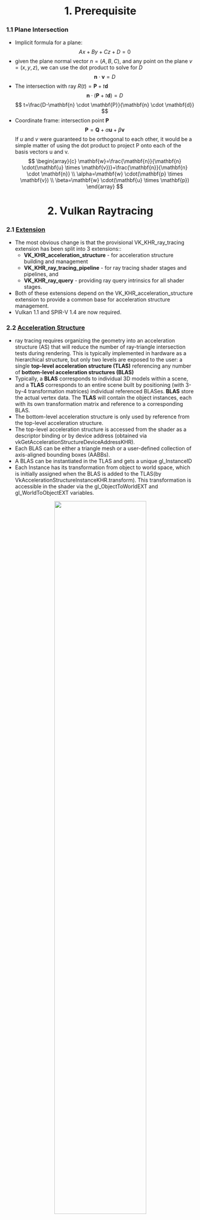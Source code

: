 <h1 align='center' >1. Prerequisite</h1>

### 1.1 Plane Intersection
- Implicit formula for a plane:
$$
A x+B y+C z+D=0
$$
- given the plane normal vector $n=(A,B,C)$, and any point on the plane $v=(x,y,z)$, we can use the dot product to solve for $D$
$$
\mathbf{n} \cdot \mathbf{v}=D
$$
- The intersection with ray $R(t)=\mathbf{P}+t \mathbf{d}$
$$
\mathbf{n} \cdot(\mathbf{P}+t \mathbf{d})=D
$$
$$
t=\frac{D-\mathbf{n} \cdot \mathbf{P}}{\mathbf{n} \cdot \mathbf{d}}
$$
- Coordinate frame: intersection point $\mathbf{P}$
$$
\mathbf{P}=\mathbf{Q}+\alpha \mathbf{u}+\beta \mathbf{v}
$$
If $u$ and $v$ were guaranteed to be orthogonal to each other, it would be a simple matter of using the dot product to project P onto each of the basis vectors u and v.
$$
\begin{array}{c}
\mathbf{w}=\frac{\mathbf{n}}{\mathbf{n} \cdot(\mathbf{u} \times \mathbf{v})}=\frac{\mathbf{n}}{\mathbf{n} \cdot \mathbf{n}} \\
\alpha=\mathbf{w} \cdot(\mathbf{p} \times \mathbf{v}) \\
\beta=\mathbf{w} \cdot(\mathbf{u} \times \mathbf{p})
\end{array}
$$

<h1 align='center' >2. Vulkan Raytracing</h1>

### 2.1 [Extension](https://www.khronos.org/blog/vulkan-ray-tracing-final-specification-release)
- The most obvious change is that the provisional VK_KHR_ray_tracing extension has been split into 3 extensions::
    - **VK_KHR_acceleration_structure** - for acceleration structure building and management
    - **VK_KHR_ray_tracing_pipeline** - for ray tracing shader stages and pipelines, and
    - **VK_KHR_ray_query** - providing ray query intrinsics for all shader stages.
- Both of these extensions depend on the VK_KHR_acceleration_structure extension to provide a common base for acceleration structure management. 
- Vulkan 1.1 and SPIR-V 1.4 are now required.

### 2.2 [Acceleration Structure](https://nvpro-samples.github.io/vk_raytracing_tutorial_KHR/)
- ray tracing requires organizing the geometry into an acceleration structure (AS) that will reduce the number of ray-triangle intersection tests during rendering. This is typically implemented in hardware as a hierarchical structure, but only two levels are exposed to the user: a single **top-level acceleration structure (TLAS)** referencing any number of **bottom-level acceleration structures (BLAS)**
- Typically, a **BLAS** corresponds to individual 3D models within a scene, and a **TLAS** corresponds to an entire scene built by positioning (with 3-by-4 transformation matrices) individual referenced BLASes. **BLAS** store the actual vertex data. The **TLAS** will contain the object instances, each with its own transformation matrix and reference to a corresponding BLAS. 
- The bottom-level acceleration structure is only used by reference from the top-level acceleration structure.
- The top-level acceleration structure is accessed from the shader as a descriptor binding or by device address (obtained via vkGetAccelerationStructureDeviceAddressKHR).
- Each BLAS can be either a triangle mesh or a user-defined collection of axis-aligned bounding boxes (AABBs).
- A BLAS can be instantiated in the TLAS and gets a unique gl_InstanceID
- Each Instance has its transformation from object to world space, which is initially assigned when the BLAS is added to the TLAS(by VkAccelerationStructureInstanceKHR.transform). This transformation is accessible in the shader via the gl_ObjectToWorldEXT and gl_WorldToObjectEXT variables.
<div align=center>
<img src="./pics/AccelerationStructure.svg" width="70%">
</div>

<div align=center>
<img src="./pics/ray-tracing-in-vulkan-figure.jpg" width="99%">
</div>


#### 2.1.1 [Create an acceleration structure](https://www.khronos.org/blog/ray-tracing-in-vulkan)
- First determine the sizes required for the acceleration structure. The size of the acceleration structure and the scratch buffer sizes for builds and updates are obtained in the **VkAccelerationStructureBuildSizesInfoKHR** structure via the **vkGetAccelerationStructureBuildSizesKHR** command. 
- The shape and type of the acceleration structure to be created is described in **VkAccelerationStructureBuildGeometryInfoKHR** structure. This is the same structure that will later be used for the actual build, but the acceleration structure parameters and geometry data pointers do not need to be fully populated at this point (although they can be), just the acceleration structure type, and the geometry types, counts, and maximum sizes.
- Once the required sizes have been determined, the application creates a **VkBuffer** for the acceleration structure (accelerationStructureSize), and **VkBuffer**(s) as needed for the build (buildScratchSize) and update (updateScratchSize) scratch buffers. (scratch buffers used to create acceleration structure, after create it can be deleted)
- the **VkAccelerationStructureKHR** object can be created using the **vkCreateAccelerationStructureKHR** command which creates an acceleration structure of the specified type and size and places it at offset within the buffer provided in **VkAccelerationStructureCreateInfoKHR**. (Unlike most other resources in Vulkan, the specified portion of the buffer fully provides the memory for the acceleration structure; no additional memory requirements need to be queried or memory bound to the acceleration structure object. If desired, multiple acceleration structures can be placed in the same VkBuffer, provided the acceleration structures do not overlap.)
- Builds are performed with **vk{Cmd}BuildAccelerationStructuresKHR**. For a bottom-level acceleration structure, the vertex data for triangles or the extent information for the AABBs is pulled from a buffer. A top-level acceleration structure pulls the shading, transform, and reference information for each instance from a structure in a buffer. An update to an acceleration structure is performed using the same functions with a special flag to indicate that an update of the positions from the existing acceleration structure is required.
- **VK_ACCELERATION_STRUCTURE_TYPE_GENERIC_KHR** can be used at acceleration structure creation time in cases where the actual acceleration structure type (top or bottom) is not yet known, [ref](https://www.khronos.org/blog/vulkan-ray-tracing-final-specification-release). 
The actual acceleration structure type must be specified as VK_ACCELERATION_STRUCTURE_TYPE_TOP_LEVEL_KHR or VK_ACCELERATION_STRUCTURE_TYPE_BOTTOM_LEVEL_KHR when the build is performed and cannot be changed. 

```c
typedef struct VkAccelerationStructureGeometryKHR {
    VkStructureType                           sType;
    const void*                               pNext;
    VkGeometryTypeKHR                         geometryType;
    VkAccelerationStructureGeometryDataKHR    geometry;
    VkGeometryFlagsKHR                        flags;
} VkAccelerationStructureGeometryKHR;

//used to describe shape and type of the acceleration structure, This is the same structure that will later be used for the actual build
typedef struct VkAccelerationStructureBuildGeometryInfoKHR {
    VkStructureType                                     sType;
    const void*                                         pNext;
    VkAccelerationStructureTypeKHR                      type;
    VkBuildAccelerationStructureFlagsKHR                flags;
    VkBuildAccelerationStructureModeKHR                 mode;
    VkAccelerationStructureKHR                          srcAccelerationStructure;
    VkAccelerationStructureKHR                          dstAccelerationStructure;
    uint32_t                                            geometryCount;
    const VkAccelerationStructureGeometryKHR*           pGeometries;
    const VkAccelerationStructureGeometryKHR* const*    ppGeometries;
    VkDeviceOrHostAddressKHR                            scratchData;
} VkAccelerationStructureBuildGeometryInfoKHR;

//used to obtained size
typedef struct VkAccelerationStructureBuildSizesInfoKHR {
    VkStructureType    sType;
    const void*        pNext;
    VkDeviceSize       accelerationStructureSize;
    VkDeviceSize       updateScratchSize;
    VkDeviceSize       buildScratchSize;
} VkAccelerationStructureBuildSizesInfoKHR;

//used to  create VkAccelerationStructureKHR object
typedef struct VkAccelerationStructureCreateInfoKHR {
    VkStructureType                          sType;
    const void*                              pNext;
    VkAccelerationStructureCreateFlagsKHR    createFlags;
    VkBuffer                                 buffer;
    VkDeviceSize                             offset;
    VkDeviceSize                             size;
    VkAccelerationStructureTypeKHR           type;
    VkDeviceAddress                          deviceAddress;
} VkAccelerationStructureCreateInfoKHR;
```

#### 2.1.2 Step to Build Bottom-Level Acceleration Structure
精简版：
1：对每个model拿到VkAccelerationStructureGeometryTrianglesDataKHR，VkAccelerationStructureGeometryKHR，VkAccelerationStructureBuildRangeInfoKHR三件套

2：用VkAccelerationStructureGeometryKHR通过VkAccelerationStructureBuildSizesInfoKHR拿到VkAccelerationStructureBuildSizesInfoKHR大小

3: 根据VkAccelerationStructureBuildSizesInfoKHR开scratch buffer和as buffer

4: 创建**VkAccelerationStructureKHR** handle

5：重写VkAccelerationStructureBuildGeometryInfoKHR结构体（主要多了**VkAccelerationStructureKHR** handle和scratch buffer的设备地址），结合VkAccelerationStructureBuildRangeInfoKHR通过vkCmdBuildAccelerationStructuresKHR构建加速结构

这个地方有一个batch技巧：一次创建很多model的blas，使用所有model中的scratch size最大值去创建一个共享scratch buffer，然后根据每个model需要的accelerationStructureSize大小去批量创建，例如前n个model需要的accelerationStructureSize加起来<256MB, 参考nvvk的raytraceKHR_vk.cpp实现

##### **Step 1:** Setup vertices, indices, transform matrix for a single triangle and create buffer for them.
```c
		struct Vertex {
			float pos[3];
		};
		std::vector<Vertex> vertices = {
			{ {  1.0f,  1.0f, 0.0f } },
			{ { -1.0f,  1.0f, 0.0f } },
			{ {  0.0f, -1.0f, 0.0f } }
		};

		std::vector<uint32_t> indices = { 0, 1, 2 };
		indexCount = static_cast<uint32_t>(indices.size());

		VkTransformMatrixKHR transformMatrix = {
			1.0f, 0.0f, 0.0f, 0.0f,
			0.0f, 1.0f, 0.0f, 0.0f,
			0.0f, 0.0f, 1.0f, 0.0f
		};

        // Vertex buffer
		VK_CHECK_RESULT(vulkanDevice->createBuffer(
			VK_BUFFER_USAGE_SHADER_DEVICE_ADDRESS_BIT | VK_BUFFER_USAGE_ACCELERATION_STRUCTURE_BUILD_INPUT_READ_ONLY_BIT_KHR,
			VK_MEMORY_PROPERTY_HOST_VISIBLE_BIT | VK_MEMORY_PROPERTY_HOST_COHERENT_BIT,
			&vertexBuffer,
			vertices.size() * sizeof(Vertex),
			vertices.data()));
		// Index buffer
		VK_CHECK_RESULT(vulkanDevice->createBuffer(
			VK_BUFFER_USAGE_SHADER_DEVICE_ADDRESS_BIT | VK_BUFFER_USAGE_ACCELERATION_STRUCTURE_BUILD_INPUT_READ_ONLY_BIT_KHR,
			VK_MEMORY_PROPERTY_HOST_VISIBLE_BIT | VK_MEMORY_PROPERTY_HOST_COHERENT_BIT,
			&indexBuffer,
			indices.size() * sizeof(uint32_t),
			indices.data()));
		// Transform buffer
		VK_CHECK_RESULT(vulkanDevice->createBuffer(
			VK_BUFFER_USAGE_SHADER_DEVICE_ADDRESS_BIT | VK_BUFFER_USAGE_ACCELERATION_STRUCTURE_BUILD_INPUT_READ_ONLY_BIT_KHR,
			VK_MEMORY_PROPERTY_HOST_VISIBLE_BIT | VK_MEMORY_PROPERTY_HOST_COHERENT_BIT,
			&transformBuffer,
			sizeof(VkTransformMatrixKHR),
			&transformMatrix));
```

##### **Step 2:** getBufferDeviceAddress

```c
    uint64_t getBufferDeviceAddress(VkBuffer buffer)
	{
		VkBufferDeviceAddressInfoKHR bufferDeviceAI{};
		bufferDeviceAI.sType = VK_STRUCTURE_TYPE_BUFFER_DEVICE_ADDRESS_INFO;
		bufferDeviceAI.buffer = buffer;
		return vkGetBufferDeviceAddressKHR(device, &bufferDeviceAI);
	}
    //…………
    VkDeviceOrHostAddressConstKHR vertexBufferDeviceAddress{};
    VkDeviceOrHostAddressConstKHR indexBufferDeviceAddress{};
    VkDeviceOrHostAddressConstKHR transformBufferDeviceAddress{};
    
    vertexBufferDeviceAddress.deviceAddress = getBufferDeviceAddress(vertexBuffer.buffer);
    indexBufferDeviceAddress.deviceAddress = getBufferDeviceAddress(indexBuffer.buffer);
    transformBufferDeviceAddress.deviceAddress = getBufferDeviceAddress(transformBuffer.buffer);

```

##### **Step 3:** define **VkAccelerationStructureGeometryKHR**

```
    VkAccelerationStructureGeometryKHR accelerationStructureGeometry{};
    accelerationStructureGeometry.sType = VK_STRUCTURE_TYPE_ACCELERATION_STRUCTURE_GEOMETRY_KHR;
    accelerationStructureGeometry.flags = VK_GEOMETRY_OPAQUE_BIT_KHR;
    accelerationStructureGeometry.geometryType = VK_GEOMETRY_TYPE_TRIANGLES_KHR;
    accelerationStructureGeometry.geometry.triangles.sType = VK_STRUCTURE_TYPE_ACCELERATION_STRUCTURE_GEOMETRY_TRIANGLES_DATA_KHR;
    accelerationStructureGeometry.geometry.triangles.vertexFormat = VK_FORMAT_R32G32B32_SFLOAT;
    accelerationStructureGeometry.geometry.triangles.vertexData = vertexBufferDeviceAddress;
    accelerationStructureGeometry.geometry.triangles.maxVertex = 3;
    accelerationStructureGeometry.geometry.triangles.vertexStride = sizeof(Vertex);
    accelerationStructureGeometry.geometry.triangles.indexType = VK_INDEX_TYPE_UINT32;
    accelerationStructureGeometry.geometry.triangles.indexData = indexBufferDeviceAddress;
    accelerationStructureGeometry.geometry.triangles.transformData.deviceAddress = 0;
    accelerationStructureGeometry.geometry.triangles.transformData.hostAddress = nullptr;
    accelerationStructureGeometry.geometry.triangles.transformData = transformBufferDeviceAddress;
```

##### **Step 4:** get build size **VkAccelerationStructureBuildSizesInfoKHR**
```c
    VkAccelerationStructureBuildGeometryInfoKHR accelerationStructureBuildGeometryInfo{};  
    accelerationStructureBuildGeometryInfo.sType = VK_STRUCTURE_TYPE_ACCELERATION_STRUCTURE_BUILD_GEOMETRY_INFO_KHR;
    accelerationStructureBuildGeometryInfo.type = VK_ACCELERATION_STRUCTURE_TYPE_BOTTOM_LEVEL_KHR;
    accelerationStructureBuildGeometryInfo.flags = VK_BUILD_ACCELERATION_STRUCTURE_PREFER_FAST_TRACE_BIT_KHR;
    accelerationStructureBuildGeometryInfo.geometryCount = 1;
    accelerationStructureBuildGeometryInfo.pGeometries = &accelerationStructureGeometry;
    
    const uint32_t numTriangles = 1;
    VkAccelerationStructureBuildSizesInfoKHR accelerationStructureBuildSizesInfo{};
    accelerationStructureBuildSizesInfo.sType = VK_STRUCTURE_TYPE_ACCELERATION_STRUCTURE_BUILD_SIZES_INFO_KHR;
    vkGetAccelerationStructureBuildSizesKHR(
        device,
        VK_ACCELERATION_STRUCTURE_BUILD_TYPE_DEVICE_KHR,
        &accelerationStructureBuildGeometryInfo,
        &numTriangles,
        &accelerationStructureBuildSizesInfo);
```

##### **Step 5:** create buffer by **VkAccelerationStructureBuildSizesInfoKHR.accelerationStructureSize**
```c
    // Ray tracing acceleration structure
    struct AccelerationStructure {
        VkAccelerationStructureKHR handle;
        uint64_t deviceAddress = 0;
        VkDeviceMemory memory;
        VkBuffer buffer;
    };

    //…………

	void createAccelerationStructureBuffer(AccelerationStructure &accelerationStructure, VkAccelerationStructureBuildSizesInfoKHR buildSizeInfo)
	{
		VkBufferCreateInfo bufferCreateInfo{};
		bufferCreateInfo.sType = VK_STRUCTURE_TYPE_BUFFER_CREATE_INFO;
		bufferCreateInfo.size = buildSizeInfo.accelerationStructureSize;
		bufferCreateInfo.usage = VK_BUFFER_USAGE_ACCELERATION_STRUCTURE_STORAGE_BIT_KHR | VK_BUFFER_USAGE_SHADER_DEVICE_ADDRESS_BIT;
		VK_CHECK_RESULT(vkCreateBuffer(device, &bufferCreateInfo, nullptr, &accelerationStructure.buffer));
		VkMemoryRequirements memoryRequirements{};
		vkGetBufferMemoryRequirements(device, accelerationStructure.buffer, &memoryRequirements);
		VkMemoryAllocateFlagsInfo memoryAllocateFlagsInfo{};
		memoryAllocateFlagsInfo.sType = VK_STRUCTURE_TYPE_MEMORY_ALLOCATE_FLAGS_INFO;
		memoryAllocateFlagsInfo.flags = VK_MEMORY_ALLOCATE_DEVICE_ADDRESS_BIT_KHR;
		VkMemoryAllocateInfo memoryAllocateInfo{};
		memoryAllocateInfo.sType = VK_STRUCTURE_TYPE_MEMORY_ALLOCATE_INFO;
		memoryAllocateInfo.pNext = &memoryAllocateFlagsInfo;
		memoryAllocateInfo.allocationSize = memoryRequirements.size;
		memoryAllocateInfo.memoryTypeIndex = vulkanDevice->getMemoryType(memoryRequirements.memoryTypeBits, VK_MEMORY_PROPERTY_DEVICE_LOCAL_BIT);
		VK_CHECK_RESULT(vkAllocateMemory(device, &memoryAllocateInfo, nullptr, &accelerationStructure.memory));
		VK_CHECK_RESULT(vkBindBufferMemory(device, accelerationStructure.buffer, accelerationStructure.memory, 0));
	}

    //…………
    AccelerationStructure bottomLevelAS{};
    createAccelerationStructureBuffer(bottomLevelAS, accelerationStructureBuildSizesInfo);

```

##### **Step 6:** create **VkAccelerationStructureKHR** handle
```c
    VkAccelerationStructureCreateInfoKHR accelerationStructureCreateInfo{};
    accelerationStructureCreateInfo.sType = VK_STRUCTURE_TYPE_ACCELERATION_STRUCTURE_CREATE_INFO_KHR;
    accelerationStructureCreateInfo.buffer = bottomLevelAS.buffer;
    accelerationStructureCreateInfo.size = accelerationStructureBuildSizesInfo.accelerationStructureSize;
    accelerationStructureCreateInfo.type = VK_ACCELERATION_STRUCTURE_TYPE_BOTTOM_LEVEL_KHR;
    vkCreateAccelerationStructureKHR(device, &accelerationStructureCreateInfo, nullptr, &bottomLevelAS.handle);
```

##### **Step 7:** create scratch buffer by **VkAccelerationStructureBuildSizesInfoKHR.buildScratchSize**
```c
	/*	
		Create a scratch buffer to hold temporary data for a ray tracing acceleration structure
	*/
	RayTracingScratchBuffer createScratchBuffer(VkDeviceSize size)
	{
		RayTracingScratchBuffer scratchBuffer{};

		VkBufferCreateInfo bufferCreateInfo{};
		bufferCreateInfo.sType = VK_STRUCTURE_TYPE_BUFFER_CREATE_INFO;
		bufferCreateInfo.size = size;
		bufferCreateInfo.usage = VK_BUFFER_USAGE_STORAGE_BUFFER_BIT | VK_BUFFER_USAGE_SHADER_DEVICE_ADDRESS_BIT;
		VK_CHECK_RESULT(vkCreateBuffer(device, &bufferCreateInfo, nullptr, &scratchBuffer.handle));

		VkMemoryRequirements memoryRequirements{};
		vkGetBufferMemoryRequirements(device, scratchBuffer.handle, &memoryRequirements);

		VkMemoryAllocateFlagsInfo memoryAllocateFlagsInfo{};
		memoryAllocateFlagsInfo.sType = VK_STRUCTURE_TYPE_MEMORY_ALLOCATE_FLAGS_INFO;
		memoryAllocateFlagsInfo.flags = VK_MEMORY_ALLOCATE_DEVICE_ADDRESS_BIT_KHR;

		VkMemoryAllocateInfo memoryAllocateInfo = {};
		memoryAllocateInfo.sType = VK_STRUCTURE_TYPE_MEMORY_ALLOCATE_INFO;
		memoryAllocateInfo.pNext = &memoryAllocateFlagsInfo;
		memoryAllocateInfo.allocationSize = memoryRequirements.size;
		memoryAllocateInfo.memoryTypeIndex = vulkanDevice->getMemoryType(memoryRequirements.memoryTypeBits, VK_MEMORY_PROPERTY_DEVICE_LOCAL_BIT);
		VK_CHECK_RESULT(vkAllocateMemory(device, &memoryAllocateInfo, nullptr, &scratchBuffer.memory));
		VK_CHECK_RESULT(vkBindBufferMemory(device, scratchBuffer.handle, scratchBuffer.memory, 0));

		VkBufferDeviceAddressInfoKHR bufferDeviceAddressInfo{};
		bufferDeviceAddressInfo.sType = VK_STRUCTURE_TYPE_BUFFER_DEVICE_ADDRESS_INFO;
		bufferDeviceAddressInfo.buffer = scratchBuffer.handle;
		scratchBuffer.deviceAddress = vkGetBufferDeviceAddressKHR(device, &bufferDeviceAddressInfo);

		return scratchBuffer;
	}

    //…………

    RayTracingScratchBuffer scratchBuffer = createScratchBuffer(accelerationStructureBuildSizesInfo.buildScratchSize);
```

##### **Step 8:** call **vkCmdBuildAccelerationStructuresKHR** (used to init **VkAccelerationStructureKHR** handle???)
```c
    VkAccelerationStructureBuildGeometryInfoKHR accelerationBuildGeometryInfo{};
    accelerationBuildGeometryInfo.sType = VK_STRUCTURE_TYPE_ACCELERATION_STRUCTURE_BUILD_GEOMETRY_INFO_KHR;
    accelerationBuildGeometryInfo.type = VK_ACCELERATION_STRUCTURE_TYPE_BOTTOM_LEVEL_KHR;
    accelerationBuildGeometryInfo.flags = VK_BUILD_ACCELERATION_STRUCTURE_PREFER_FAST_TRACE_BIT_KHR;
    accelerationBuildGeometryInfo.mode = VK_BUILD_ACCELERATION_STRUCTURE_MODE_BUILD_KHR;
    accelerationBuildGeometryInfo.dstAccelerationStructure = bottomLevelAS.handle;
    accelerationBuildGeometryInfo.geometryCount = 1;
    accelerationBuildGeometryInfo.pGeometries = &accelerationStructureGeometry;
    accelerationBuildGeometryInfo.scratchData.deviceAddress = scratchBuffer.deviceAddress;

    VkAccelerationStructureBuildRangeInfoKHR accelerationStructureBuildRangeInfo{};
    accelerationStructureBuildRangeInfo.primitiveCount = numTriangles;
    accelerationStructureBuildRangeInfo.primitiveOffset = 0;
    accelerationStructureBuildRangeInfo.firstVertex = 0;
    accelerationStructureBuildRangeInfo.transformOffset = 0;
    std::vector<VkAccelerationStructureBuildRangeInfoKHR*> accelerationBuildStructureRangeInfos = { &accelerationStructureBuildRangeInfo };

    // Build the acceleration structure on the device via a one-time command buffer submission
    // Some implementations may support acceleration structure building on the host (VkPhysicalDeviceAccelerationStructureFeaturesKHR->accelerationStructureHostCommands), but we prefer device builds
    VkCommandBuffer commandBuffer = vulkanDevice->createCommandBuffer(VK_COMMAND_BUFFER_LEVEL_PRIMARY, true);
    vkCmdBuildAccelerationStructuresKHR(
        commandBuffer,
        1,
        &accelerationBuildGeometryInfo,
        accelerationBuildStructureRangeInfos.data());
    vulkanDevice->flushCommandBuffer(commandBuffer, queue);
```

##### **Step 9:** get deviceAddress by **vkGetAccelerationStructureDeviceAddressKHR** and delete scratchBuffer
```c
    VkAccelerationStructureDeviceAddressInfoKHR accelerationDeviceAddressInfo{};
    accelerationDeviceAddressInfo.sType = VK_STRUCTURE_TYPE_ACCELERATION_STRUCTURE_DEVICE_ADDRESS_INFO_KHR;
    accelerationDeviceAddressInfo.accelerationStructure = bottomLevelAS.handle;
    bottomLevelAS.deviceAddress = vkGetAccelerationStructureDeviceAddressKHR(device, &accelerationDeviceAddressInfo);

    deleteScratchBuffer(scratchBuffer);
```

#### 2.1.3 Step to Build Top-Level Acceleration Structure
##### **Step 1:**  Create **VkAccelerationStructureInstanceKHR** and write to a buffer
VkAccelerationStructureInstanceKHR.accelerationStructureReference           ->   blas ref
VkAccelerationStructureInstanceKHR.instanceCustomIndex                      ->   gl_InstanceCustomIndexEXT
VkAccelerationStructureInstanceKHR.instanceShaderBindingTableRecordOffset   ->   hit group 
VkAccelerationStructureInstanceKHR.mask                                     ->   Only be hit if rayMask & instance.mask != 0
```c
    VkTransformMatrixKHR transformMatrix = {
        1.0f, 0.0f, 0.0f, 0.0f,
        0.0f, 1.0f, 0.0f, 0.0f,
        0.0f, 0.0f, 1.0f, 0.0f };

    VkAccelerationStructureInstanceKHR instance{};
    instance.transform = transformMatrix;
    instance.instanceCustomIndex = 0;
    instance.mask = 0xFF;
    instance.instanceShaderBindingTableRecordOffset = 0;
    instance.flags = VK_GEOMETRY_INSTANCE_TRIANGLE_FACING_CULL_DISABLE_BIT_KHR;
    instance.accelerationStructureReference = bottomLevelAS.deviceAddress;

    // Buffer for instance data
    vks::Buffer instancesBuffer;
    VK_CHECK_RESULT(vulkanDevice->createBuffer(
        VK_BUFFER_USAGE_SHADER_DEVICE_ADDRESS_BIT | VK_BUFFER_USAGE_ACCELERATION_STRUCTURE_BUILD_INPUT_READ_ONLY_BIT_KHR,
        VK_MEMORY_PROPERTY_HOST_VISIBLE_BIT | VK_MEMORY_PROPERTY_HOST_COHERENT_BIT,
        &instancesBuffer,
        sizeof(VkAccelerationStructureInstanceKHR),
        &instance));
```
##### **Step 2:**  get BufferDeviceAddress
```c
    VkDeviceOrHostAddressConstKHR instanceDataDeviceAddress{};
    instanceDataDeviceAddress.deviceAddress = getBufferDeviceAddress(instancesBuffer.buffer);
```
##### **Step 3:** define **VkAccelerationStructureGeometryKHR**
```c
    VkAccelerationStructureGeometryKHR accelerationStructureGeometry{};
    accelerationStructureGeometry.sType = VK_STRUCTURE_TYPE_ACCELERATION_STRUCTURE_GEOMETRY_KHR;
    accelerationStructureGeometry.geometryType = VK_GEOMETRY_TYPE_INSTANCES_KHR;
    accelerationStructureGeometry.flags = VK_GEOMETRY_OPAQUE_BIT_KHR;
    accelerationStructureGeometry.geometry.instances.sType = VK_STRUCTURE_TYPE_ACCELERATION_STRUCTURE_GEOMETRY_INSTANCES_DATA_KHR;
    accelerationStructureGeometry.geometry.instances.arrayOfPointers = VK_FALSE;
    accelerationStructureGeometry.geometry.instances.data = instanceDataDeviceAddress;
```

##### **Step 4:** get build size **VkAccelerationStructureBuildSizesInfoKHR**
```c
    VkAccelerationStructureBuildGeometryInfoKHR accelerationStructureBuildGeometryInfo{};
    accelerationStructureBuildGeometryInfo.sType = VK_STRUCTURE_TYPE_ACCELERATION_STRUCTURE_BUILD_GEOMETRY_INFO_KHR;
    accelerationStructureBuildGeometryInfo.type = VK_ACCELERATION_STRUCTURE_TYPE_TOP_LEVEL_KHR;
    accelerationStructureBuildGeometryInfo.flags = VK_BUILD_ACCELERATION_STRUCTURE_PREFER_FAST_TRACE_BIT_KHR;
    accelerationStructureBuildGeometryInfo.geometryCount = 1;
    accelerationStructureBuildGeometryInfo.pGeometries = &accelerationStructureGeometry;

    uint32_t primitive_count = 1;

    VkAccelerationStructureBuildSizesInfoKHR accelerationStructureBuildSizesInfo{};
    accelerationStructureBuildSizesInfo.sType = VK_STRUCTURE_TYPE_ACCELERATION_STRUCTURE_BUILD_SIZES_INFO_KHR;
    vkGetAccelerationStructureBuildSizesKHR(
        device, 
        VK_ACCELERATION_STRUCTURE_BUILD_TYPE_DEVICE_KHR,
        &accelerationStructureBuildGeometryInfo,
        &primitive_count,
        &accelerationStructureBuildSizesInfo);
```

##### **Step 5:** create buffer by **VkAccelerationStructureBuildSizesInfoKHR.accelerationStructureSize**
```c
    // Ray tracing acceleration structure
    struct AccelerationStructure {
        VkAccelerationStructureKHR handle;
        uint64_t deviceAddress = 0;
        VkDeviceMemory memory;
        VkBuffer buffer;
    };

    //…………

	void createAccelerationStructureBuffer(AccelerationStructure &accelerationStructure, VkAccelerationStructureBuildSizesInfoKHR buildSizeInfo)
	{
		VkBufferCreateInfo bufferCreateInfo{};
		bufferCreateInfo.sType = VK_STRUCTURE_TYPE_BUFFER_CREATE_INFO;
		bufferCreateInfo.size = buildSizeInfo.accelerationStructureSize;
		bufferCreateInfo.usage = VK_BUFFER_USAGE_ACCELERATION_STRUCTURE_STORAGE_BIT_KHR | VK_BUFFER_USAGE_SHADER_DEVICE_ADDRESS_BIT;
		VK_CHECK_RESULT(vkCreateBuffer(device, &bufferCreateInfo, nullptr, &accelerationStructure.buffer));
		VkMemoryRequirements memoryRequirements{};
		vkGetBufferMemoryRequirements(device, accelerationStructure.buffer, &memoryRequirements);
		VkMemoryAllocateFlagsInfo memoryAllocateFlagsInfo{};
		memoryAllocateFlagsInfo.sType = VK_STRUCTURE_TYPE_MEMORY_ALLOCATE_FLAGS_INFO;
		memoryAllocateFlagsInfo.flags = VK_MEMORY_ALLOCATE_DEVICE_ADDRESS_BIT_KHR;
		VkMemoryAllocateInfo memoryAllocateInfo{};
		memoryAllocateInfo.sType = VK_STRUCTURE_TYPE_MEMORY_ALLOCATE_INFO;
		memoryAllocateInfo.pNext = &memoryAllocateFlagsInfo;
		memoryAllocateInfo.allocationSize = memoryRequirements.size;
		memoryAllocateInfo.memoryTypeIndex = vulkanDevice->getMemoryType(memoryRequirements.memoryTypeBits, VK_MEMORY_PROPERTY_DEVICE_LOCAL_BIT);
		VK_CHECK_RESULT(vkAllocateMemory(device, &memoryAllocateInfo, nullptr, &accelerationStructure.memory));
		VK_CHECK_RESULT(vkBindBufferMemory(device, accelerationStructure.buffer, accelerationStructure.memory, 0));
	}

    //…………
    AccelerationStructure topLevelAS{};
    createAccelerationStructureBuffer(topLevelAS, accelerationStructureBuildSizesInfo);

```

##### **Step 6:** create **VkAccelerationStructureKHR** handle
```c
    VkAccelerationStructureCreateInfoKHR accelerationStructureCreateInfo{};
    accelerationStructureCreateInfo.sType = VK_STRUCTURE_TYPE_ACCELERATION_STRUCTURE_CREATE_INFO_KHR;
    accelerationStructureCreateInfo.buffer = topLevelAS.buffer;
    accelerationStructureCreateInfo.size = accelerationStructureBuildSizesInfo.accelerationStructureSize;
    accelerationStructureCreateInfo.type = VK_ACCELERATION_STRUCTURE_TYPE_TOP_LEVEL_KHR;
    vkCreateAccelerationStructureKHR(device, &accelerationStructureCreateInfo, nullptr, &topLevelAS.handle);
```

##### **Step 7:** create scratch buffer by **VkAccelerationStructureBuildSizesInfoKHR.buildScratchSize**
```c
	/*	
		Create a scratch buffer to hold temporary data for a ray tracing acceleration structure
	*/
	RayTracingScratchBuffer createScratchBuffer(VkDeviceSize size)
	{
		RayTracingScratchBuffer scratchBuffer{};

		VkBufferCreateInfo bufferCreateInfo{};
		bufferCreateInfo.sType = VK_STRUCTURE_TYPE_BUFFER_CREATE_INFO;
		bufferCreateInfo.size = size;
		bufferCreateInfo.usage = VK_BUFFER_USAGE_STORAGE_BUFFER_BIT | VK_BUFFER_USAGE_SHADER_DEVICE_ADDRESS_BIT;
		VK_CHECK_RESULT(vkCreateBuffer(device, &bufferCreateInfo, nullptr, &scratchBuffer.handle));

		VkMemoryRequirements memoryRequirements{};
		vkGetBufferMemoryRequirements(device, scratchBuffer.handle, &memoryRequirements);

		VkMemoryAllocateFlagsInfo memoryAllocateFlagsInfo{};
		memoryAllocateFlagsInfo.sType = VK_STRUCTURE_TYPE_MEMORY_ALLOCATE_FLAGS_INFO;
		memoryAllocateFlagsInfo.flags = VK_MEMORY_ALLOCATE_DEVICE_ADDRESS_BIT_KHR;

		VkMemoryAllocateInfo memoryAllocateInfo = {};
		memoryAllocateInfo.sType = VK_STRUCTURE_TYPE_MEMORY_ALLOCATE_INFO;
		memoryAllocateInfo.pNext = &memoryAllocateFlagsInfo;
		memoryAllocateInfo.allocationSize = memoryRequirements.size;
		memoryAllocateInfo.memoryTypeIndex = vulkanDevice->getMemoryType(memoryRequirements.memoryTypeBits, VK_MEMORY_PROPERTY_DEVICE_LOCAL_BIT);
		VK_CHECK_RESULT(vkAllocateMemory(device, &memoryAllocateInfo, nullptr, &scratchBuffer.memory));
		VK_CHECK_RESULT(vkBindBufferMemory(device, scratchBuffer.handle, scratchBuffer.memory, 0));

		VkBufferDeviceAddressInfoKHR bufferDeviceAddressInfo{};
		bufferDeviceAddressInfo.sType = VK_STRUCTURE_TYPE_BUFFER_DEVICE_ADDRESS_INFO;
		bufferDeviceAddressInfo.buffer = scratchBuffer.handle;
		scratchBuffer.deviceAddress = vkGetBufferDeviceAddressKHR(device, &bufferDeviceAddressInfo);

		return scratchBuffer;
	}

    //…………
    RayTracingScratchBuffer scratchBuffer = createScratchBuffer(accelerationStructureBuildSizesInfo.buildScratchSize);
    
```

##### **Step 8:** call **vkCmdBuildAccelerationStructuresKHR** (used to init **VkAccelerationStructureKHR** handle???)
```c
    VkAccelerationStructureBuildGeometryInfoKHR accelerationBuildGeometryInfo{};
    accelerationBuildGeometryInfo.sType = VK_STRUCTURE_TYPE_ACCELERATION_STRUCTURE_BUILD_GEOMETRY_INFO_KHR;
    accelerationBuildGeometryInfo.type = VK_ACCELERATION_STRUCTURE_TYPE_TOP_LEVEL_KHR;
    accelerationBuildGeometryInfo.flags = VK_BUILD_ACCELERATION_STRUCTURE_PREFER_FAST_TRACE_BIT_KHR;
    accelerationBuildGeometryInfo.mode = VK_BUILD_ACCELERATION_STRUCTURE_MODE_BUILD_KHR;
    accelerationBuildGeometryInfo.dstAccelerationStructure = topLevelAS.handle;
    accelerationBuildGeometryInfo.geometryCount = 1;
    accelerationBuildGeometryInfo.pGeometries = &accelerationStructureGeometry;
    accelerationBuildGeometryInfo.scratchData.deviceAddress = scratchBuffer.deviceAddress;

    VkAccelerationStructureBuildRangeInfoKHR accelerationStructureBuildRangeInfo{};
    accelerationStructureBuildRangeInfo.primitiveCount = 1;
    accelerationStructureBuildRangeInfo.primitiveOffset = 0;
    accelerationStructureBuildRangeInfo.firstVertex = 0;
    accelerationStructureBuildRangeInfo.transformOffset = 0;
    std::vector<VkAccelerationStructureBuildRangeInfoKHR*> accelerationBuildStructureRangeInfos = { &accelerationStructureBuildRangeInfo };

    // Build the acceleration structure on the device via a one-time command buffer submission
    // Some implementations may support acceleration structure building on the host (VkPhysicalDeviceAccelerationStructureFeaturesKHR->accelerationStructureHostCommands), but we prefer device builds
    VkCommandBuffer commandBuffer = vulkanDevice->createCommandBuffer(VK_COMMAND_BUFFER_LEVEL_PRIMARY, true);
    vkCmdBuildAccelerationStructuresKHR(
        commandBuffer,
        1,
        &accelerationBuildGeometryInfo,
        accelerationBuildStructureRangeInfos.data());
    vulkanDevice->flushCommandBuffer(commandBuffer, queue);
```

##### **Step 9:** get deviceAddress by **vkGetAccelerationStructureDeviceAddressKHR** and delete scratchBuffer
```c
    VkAccelerationStructureDeviceAddressInfoKHR accelerationDeviceAddressInfo{};
    accelerationDeviceAddressInfo.sType = VK_STRUCTURE_TYPE_ACCELERATION_STRUCTURE_DEVICE_ADDRESS_INFO_KHR;
    accelerationDeviceAddressInfo.accelerationStructure = topLevelAS.handle;
    topLevelAS.deviceAddress = vkGetAccelerationStructureDeviceAddressKHR(device, &accelerationDeviceAddressInfo);

    deleteScratchBuffer(scratchBuffer);
    instancesBuffer.destroy();
```


#### 2.1.4 use Acceleration Structure in shader
- 在创建AS以后，会得到VkAccelerationStructureKHR类型的handle，在shader中，以uniform变量访问AS，具体操作如下：
    - 在descriptorSetlayout中添加descriptorType为**VK_DESCRIPTOR_TYPE_ACCELERATION_STRUCTURE_KHR**的**VkDescriptorSetLayoutBinding**，然后像之前一样创建pipeline layout
    ```c
        VkDescriptorSetLayoutBinding accelerationStructureLayoutBinding{};
		accelerationStructureLayoutBinding.binding = 0;
		accelerationStructureLayoutBinding.descriptorType = VK_DESCRIPTOR_TYPE_ACCELERATION_STRUCTURE_KHR;
		accelerationStructureLayoutBinding.descriptorCount = 1;
		accelerationStructureLayoutBinding.stageFlags = VK_SHADER_STAGE_RAYGEN_BIT_KHR;
        …………
        std::vector<VkDescriptorSetLayoutBinding> bindings({
			accelerationStructureLayoutBinding,
			resultImageLayoutBinding,
			uniformBufferBinding
			});

		VkDescriptorSetLayoutCreateInfo descriptorSetlayoutCI{};
		descriptorSetlayoutCI.sType = VK_STRUCTURE_TYPE_DESCRIPTOR_SET_LAYOUT_CREATE_INFO;
		descriptorSetlayoutCI.bindingCount = static_cast<uint32_t>(bindings.size());
		descriptorSetlayoutCI.pBindings = bindings.data();
		VK_CHECK_RESULT(vkCreateDescriptorSetLayout(device, &descriptorSetlayoutCI, nullptr, &descriptorSetLayout));

		VkPipelineLayoutCreateInfo pipelineLayoutCI{};
		pipelineLayoutCI.sType = VK_STRUCTURE_TYPE_PIPELINE_LAYOUT_CREATE_INFO;
		pipelineLayoutCI.setLayoutCount = 1;
		pipelineLayoutCI.pSetLayouts = &descriptorSetLayout;
		VK_CHECK_RESULT(vkCreatePipelineLayout(device, &pipelineLayoutCI, nullptr, &pipelineLayout));
    ```
    - 使用VkWriteDescriptorSetAccelerationStructureKHR作为VkWriteDescriptorSet.pNext值，然后像之前一样vkUpdateDescriptorSets
    ```c
        VkWriteDescriptorSetAccelerationStructureKHR descriptorAccelerationStructureInfo{};
		descriptorAccelerationStructureInfo.sType = VK_STRUCTURE_TYPE_WRITE_DESCRIPTOR_SET_ACCELERATION_STRUCTURE_KHR;
		descriptorAccelerationStructureInfo.accelerationStructureCount = 1;
		descriptorAccelerationStructureInfo.pAccelerationStructures = &topLevelAS.handle;

		VkWriteDescriptorSet accelerationStructureWrite{};
		accelerationStructureWrite.sType = VK_STRUCTURE_TYPE_WRITE_DESCRIPTOR_SET;
		// The specialized acceleration structure descriptor has to be chained
		accelerationStructureWrite.pNext = &descriptorAccelerationStructureInfo;
		accelerationStructureWrite.dstSet = descriptorSet;
		accelerationStructureWrite.dstBinding = 0;
		accelerationStructureWrite.descriptorCount = 1;
		accelerationStructureWrite.descriptorType = VK_DESCRIPTOR_TYPE_ACCELERATION_STRUCTURE_KHR;
        …………
        std::vector<VkWriteDescriptorSet> writeDescriptorSets = {
			accelerationStructureWrite,
			resultImageWrite,
			uniformBufferWrite
		};
		vkUpdateDescriptorSets(device, static_cast<uint32_t>(writeDescriptorSets.size()), writeDescriptorSets.data(), 0, VK_NULL_HANDLE);
    ```

### 2.3 Deferred Host Operations
#### 2.3.1 what is Deferred Operations
- Acceleration structures are very large resources, and managing them requires significant processing effort. Scheduling this work on a device alongside other rendering work can be tricky, particularly when host intervention is required.
- The device variants (vkCmd*AccelerationStructure*KHR) are enqueued into command buffers and executed on the device timeline, and the host variants (vk*AccelerationStructure*KHR) are executed directly on the host timeline.
- An application can execute independent commands on independent threads, but this approach requires that there be enough commands available to fully utilize the machine. It can also lead to imbalanced loads, since some commands might take significantly longer than others. (应用程序可以在独立的线程上执行独立的命令，但这种方法需要有足够多的命令才能充分利用机器。它还可能导致负载不平衡，因为某些命令可能比其他命令耗时更长。)
- intra-command parallelism: spreading work for a single command across multiple CPU cores. (命令内并行) A driver-managed thread pool is one way to achieve this, but is not in keeping with the low-level explicit philosophy of Vulkan. Applications also run their own thread pools, and it is preferable to enable these threads to perform the work, so that the application can manage the execution of driver work together with the rest of its load.
- Deferred host operations are designed around a “division of labor” principle. 
    - The application is responsible for:
        - Setting up commands and requesting deferred execution.
        - Assigning worker threads to execute deferred commands.
        - Setting priorities and CPU budgets as it sees fit, by choosing which tasks to execute, and when to execute them.
    - The driver is responsible for:
        - Tracking the execution state of a deferred command.
        - Implementing distributed execution, whatever parallel constructs are most appropriate for the workload (tasks, parallel loops, dependency graphs, work queues, and the like).

#### 2.3.2 How to use Deferred Operations
- To use deferred operations, the application first constructs a VkDeferredOperationKHR object, which encapsulates the execution state of a deferred command. This object will be in one of two states (Complete or Pending) throughout its life cycle
- A deferred operation is constructed in the Complete state. The application issues a deferral request for a command by passing a VkDeferredOperationKHR object to the command. If the driver honors the deferral request, the deferred operation transitions to the Pending state. Note that drivers are free to deny the request and simply execute the command in place, causing it to immediately become complete.
- Once deferred, an operation will not progress until the application joins a thread to it by calling vkDeferredOperationJoinKHR.
- The join command instructs the driver to use the calling thread to process the command associated with a given deferred operation. 
-  An application may join any number of threads to a deferred operation, and doing so will generally cause the command to complete more quickly. 
- The operation becomes Complete whenever at least one joined thread has observed a VK_SUCCESS return value from vkDeferredOperationJoinKHR.
- Note that if multiple threads have joined the deferred operation, the implementation may return early from the join if it knows that it has more threads joined than it is able to utilize.


<div align=center>
<img src="./pics/deferred op.png" width="99%">
</div>


### 2.4  Ray Tracing Pipelines
#### 2.4.1 What is Ray Tracing Pipelines
- Ray tracing pipelines provide a dedicated ray tracing mechanism with dynamic shader selection, enabling significant flexibility in the materials used in a scene and programmable intersection logic.
- when a ray intersects an object, associated shaders are automatically executed by the implementation
- A ray tracing pipeline is similar to a graphics pipeline in Vulkan, but with added functionality to manage having significantly more shaders and to put references to specific shaders into memory.
- Ray tracing pipeline work is launched using **vkCmdTraceRaysKHR** with a currently bound ray tracing pipeline.
- <u>This command invokes an application-defined set of ray generation threads, which can call **traceRaysEXT()** from the shader</u>, starting traversal work on the specified acceleration structure. 
- During traversal, if required by the trace and acceleration structure, application shader code in an intersection and any hit shaders can control how traversal proceeds. After traversal completes, either a miss or closest hit shader is invoked.
- The different shader stages can communicate parameters and results using ray payload structures between all traversal stages and ray attribute structures from the traversal control shaders.
- To enable the traversal phase to know which shader to invoke after a given step of traversal to control or respond to the traversal, the implementation uses a **shader binding table**. 

- Three shader types should be used:
    - **The entry point** for ray tracing is The **ray generation shader**, which we will call for each pixel. It will typically initialize a ray starting at the location of the camera, in a direction given by evaluating the camera lens model at the pixel location. It will then invoke **traceRayEXT()**, that will shoot the ray in the scene. **traceRayEXT** invokes the next few shader types, which communicate results using ray trace payloads.
    - **The miss shader** is executed when a ray does not intersect any geometry. For instance, it might sample an environment map, or return a simple color through the ray payload.
    - **The closest hit shader** is called upon hitting the geometric instance closest to the starting point of the ray. This shader can for example perform lighting calculations and return the results through the ray payload. There can be as many closest hit shaders as needed, much like how a rasterization-based application has multiple pixel shaders depending on its objects.
- Two more shader types can optionally be used:
    - **The intersection shader**, which allows intersecting user-defined geometry. For example, this can be used to intersect geometry placeholders for on-demand geometry loading, or intersecting procedural geometry without tessellating them beforehand. Using this shader requires modifying how the acceleration structures are built, and is beyond the scope of this tutorial. We will instead rely on the built-in ray-triangle intersection test provided by the extension, which returns 2 floating-point values representing the barycentric coordinates (u,v) of the hit point inside the triangle.
    - **The any hit shader** is executed on each potential intersection: when searching for the hit point closest to the ray origin, several candidates may be found on the way. The any hit shader can frequently be used to efficiently implement alpha-testing. If the alpha test fails, the ray traversal can continue without having to call traceRayEXT() again. The built-in any hit shader is simply a pass-through returning the intersection to the traversal engine, which will determine which ray intersection is the closest. For this example, such shaders will never be invoked as we specified the opaque flag while building the acceleration structures.


- [**Ray trace pipeline works as follows**](https://www.gsn-lib.org/docs/nodes/raytracing.php):
    - **Ray Gen**: The ray generation shader creates rays and submits them to the "acceleration structure traversal" block by calling the function **traceRayEXT**. Once the ray traversal is complete, the traceRayEXT function returns to the caller and the payload can be evaluated in the ray generation shader to produce an output image.
    - **Intersection**: If the ray traversal detects an intersection of the ray with a user-defined bounding box (or triangle of a triangle mesh), the intersection shader is called. If the intersection shader determines that a ray-primitive intersection has occurred within the bounding box, it notifies the ray traversal with the function **reportIntersectionEXT**. Furthermore, the intersection shader can fill a **hitAttributeEXT** variable (which can be of user-defined type). In the case of triangles, an intersection shader is already built-in. The built-in triangle intersection provides barycentric coordinates of the hit location within the triangle with the "**hitAttributeEXT** vec2 baryCoord" variable. For geometric primitives that are not triangles (such as cubes, cylinders, spheres, parametric surfaces, etc.) you have to provide your custom intersection shader.
    - **Any-hit**: If an intersection is reported and an any-hit shader is provided, the any-hit shader is called. The task of the any-hit shader is to accept or ignore a hit. A typical application for an any-hit shader is to handle a partly transparent surface. If the hit occurs in a transparent region, it should be ignored. A hit is ignored with the **ignoreIntersectionEXT** statement. It is also possible to terminate the ray traversal in the any-hit shader with the **terminateRayEXT** statement. If no any-hit shader is provided or the **ignoreIntersectionEXT** statement is not called in the shader, the hit is reported to the ray traversal. 


#### 2.4.2 Shader Group
- when ray tracing, unlike rasterization, we cannot group draws by material, so, every shader must be available for execution at any time when ray tracing, and the shaders executed are selected on the device at runtime. 

- Shader Group: the structure **VkRayTracingShaderGroupCreateInfoKHR** that refer a shader stage (by shader stage array index) and define a type(GENERAL/TRIANGLES_HIT_GROUP/PROCEDURAL_HIT_GROUP)
- Shader Group Type:
    - VK_RAY_TRACING_SHADER_GROUP_TYPE_GENERAL_KHR  indicates a shader group with a single VK_SHADER_STAGE_RAYGEN_BIT_KHR, VK_SHADER_STAGE_MISS_BIT_KHR, or VK_SHADER_STAGE_CALLABLE_BIT_KHR shader in it.
    - VK_RAY_TRACING_SHADER_GROUP_TYPE_TRIANGLES_HIT_GROUP_KHR specifies a shader group that only hits triangles and must not contain an intersection shader, only closest hit and any-hit shaders.
    - VK_RAY_TRACING_SHADER_GROUP_TYPE_PROCEDURAL_HIT_GROUP_KHR specifies a shader group that only intersects with custom geometry and must contain an intersection shader and may contain closest hit and any-hit shaders.



#### 2.4.3 Shader Binding Table
- A shader binding table is a resource which establishes the relationship between the ray tracing pipeline and the acceleration structures that were built for the ray tracing pipeline. 
- It indicates the shaders that operate on each geometry in an acceleration structure. 
- In addition, it contains the resources accessed by each shader, including indices of textures, buffer device addresses, and constants. 
- The application allocates and manages shader binding tables as VkBuffer objects.
- The shader binding tables to use in a ray tracing pipeline are passed to the vkCmdTraceRaysNV, vkCmdTraceRaysKHR, or vkCmdTraceRaysIndirectKHR commands.

- Build Step:
    - Load and compile shaders into **VkShaderModules** in the usual way.
    - Package those **VkShaderModules** into an array of **VkPipelineShaderStageCreateInfo**.
    - Create an array of **VkRayTracingShaderGroupCreateInfoKHR**; each will eventually become an SBT entry. At this point, the shader groups reference individual shaders by their index in the above **VkPipelineShaderStageCreateInfo** array as no device addresses have yet been allocated.
     - Compile the above two arrays (plus a pipeline layout, as usual) into a raytracing pipeline using **vkCreateRayTracingPipelineKHR**.
    - The pipeline compilation converted the earlier array of shader indices into an array of shader handles. Query this with **vkGetRayTracingShaderGroupHandlesKHR**.
    - Allocate a buffer with the **VK_BUFFER_USAGE_SHADER_BINDING_TABLE_BIT_KHR** usage bit, and copy the handles in.

- Indexing Rules：
    - **Ray Generation Shaders**： Only one ray generation shader is executed per ray tracing dispatch. For **vkCmdTraceRaysKHR**, the location of the ray generation shader is specified by the **pRaygenShaderBindingTable->deviceAddress** parameter — there is no indexing.
    - **Hit Shaders**：The base for the computation of intersection, any-hit, and closest hit shader locations is the **instanceShaderBindingTableRecordOffset** value stored with each instance of a top-level acceleration structure (**VkAccelerationStructureInstanceKHR**). This value determines the beginning of the shader binding table records for a given instance. For vkCmdTraceRaysKHR, the complete rule to compute a hit shader binding table record address in the pHitShaderBindingTable is: 
    **pHitShaderBindingTable->deviceAddress** + **pHitShaderBindingTable->stride** × (**instanceShaderBindingTableRecordOffset** + **geometryIndex** × **sbtRecordStride** + **sbtRecordOffset** )  (note: geometryIndex is a shader built-in variable, sbtRecordStride and sbtRecordOffset is passed by traceRayEXT)
    - **Miss Shaders**: A miss shader is executed whenever a ray query fails to find an intersection for the given scene geometry. Multiple miss shaders may be executed throughout a ray tracing dispatch. The base for the computation of miss shader locations is **pMissShaderBindingTable->deviceAddress**, a device address passed into vkCmdTraceRaysKHR. The missIndex value is passed in as a parameter to traceNV() or traceRayEXT() calls made in the shaders. For vkCmdTraceRaysKHR, the complete rule to compute a miss shader binding table record address in the pMissShaderBindingTable is: **pMissShaderBindingTable->deviceAddress** + **pMissShaderBindingTable->stride** × **missIndex**.
    - **Callable Shaders**: A callable shader is executed when requested by a ray tracing shader. Multiple callable shaders may be executed throughout a ray tracing dispatch. The base for the computation of callable shader locations is pCallableShaderBindingTable->deviceAddress, a device address passed into vkCmdTraceRaysKHR. For vkCmdTraceRaysKHR, the complete rule to compute a callable shader binding table record address in the pCallableShaderBindingTable is: **pCallableShaderBindingTable->deviceAddress** + **pCallableShaderBindingTable->stride** × **sbtRecordIndex**.
    - **closest-hit and miss**: Once the ray traversal has determined all possibles hits along the ray and at least one hit has occurred, the closest-hit shader is called for the closest one of these hits. Otherwise, if no hit occurred, the miss shader is called. Both types of shaders can manipulate the ray payload. The closest-hit and miss shader can also call the traceRayEXT function, which submits another ray into the ray traversal block and might create a recursion. A typical application in the closest-hit shader is shooting a "shadow" ray in the direction of the light source to determine if the light is occluded by other objects.


    ```glsl
    traceRayEXT(topLevelAS, // acceleration structure
            rayFlags,       // rayFlags
            0xFF,           // cullMask
            0,              // sbtRecordOffset
            0,              // sbtRecordStride
            0,              // missIndex
            origin.xyz,     // ray origin
            tMin,           // ray min range
            direction.xyz,  // ray direction
            tMax,           // ray max range
            0               // payload (location = 0)
    );
    ```
- Smuggle Additional Information in the SBT:
    - In cpp:
        - define param struct 
        ```c
            struct HitRecordBuffer
            {
                nvmath::vec4f color;
            };
        ```
        - allocate buffer with additional size:
        ```c
            m_hitRegion.stride  = nvh::align_up(handleSize + sizeof(HitRecordBuffer), m_rtProperties.shaderGroupHandleAlignment);
            m_hitRegion.size    = nvh::align_up(hitCount * m_hitRegion.stride, m_rtProperties.shaderGroupBaseAlignment);
            // Allocate a buffer for storing the SBT.
            VkDeviceSize sbtSize = m_rgenRegion.size + m_missRegion.size + m_hitRegion.size + m_callRegion.size;
            m_rtSBTBuffer        = m_alloc.createBuffer(sbtSize);
        ```
        - memcopy additional information next to the record:
        ```c
            auto recordDataSize = sizeof(HitRecordBuffer);
            // hit 1
            pData = pSBTBuffer + m_rgenRegion.size + m_missRegion.size + m_hitRegion.stride;
            memcpy(pData, getHandle(handleIdx++), handleSize);
            pData += handleSize;
            memcpy(pData, &m_hitShaderRecord[0], recordDataSize);  // Hit 1 data

            // hit 2
            pData = pSBTBuffer + m_rgenRegion.size + m_missRegion.size + (2 * m_hitRegion.stride);
            memcpy(pData, getHandle(handleIdx++), handleSize);
            pData += handleSize;
            memcpy(pData, &m_hitShaderRecord[1], recordDataSize);  // Hit 2 data
        ```
    - In GLSL: using **shaderRecordEXT**
    ```
        #version 460
        #extension GL_EXT_ray_tracing : require
        #extension GL_GOOGLE_include_directive : enable

        #include "raycommon.glsl"

        // clang-format off
        layout(location = 0) rayPayloadInEXT hitPayload prd;
        layout(shaderRecordEXT) buffer sr_ { vec4 shaderRec; };
        // clang-format on

        void main()
        {
            prd.hitValue = shaderRec.rgb;
        }
    ```
#### 2.4.4 Ray trace payloads
- Ray trace payloads are declared as rayPayloadEXT or rayPayloadInEXT variables, they establish a caller/callee relationship between shader stages.
- Each invocation of a shader creates its own local copy of its declared rayPayloadEXT variables, when invoking another shader by calling traceRayEXT(), the caller can select one of its payloads to be made visible to the callee shader as its rayPayloadInEXT variable


#### 2.4.5 GLSL Shader

<div align=center>
<img src="./pics/ray-trace-shader-built-in-variable.png" width="49%">

</div>
<div align=center>
<img src="./pics/ray-trace-shader-built-in-const.png" width="49%">
</div>

- **Build-In**: 
    - gl_LaunchIDEXT: the integer coordinates of the pixel being rendered
    - gl_LaunchSizeEXT: the image size provided when calling vkCmdTraceRaysKHR
    - gl_WorldRayDirectionEXT
    - gl_ObjectToWorldEXT & gl_WorldToObjectEXT: Each Instance has its transformation from object to world space, which is initially assigned when the BLAS is added to the TLAS(by VkAccelerationStructureInstanceKHR.transform). This transformation is accessible in the shader via the gl_ObjectToWorldEXT and gl_WorldToObjectEXT variables.
    - gl_InstanceCustomIndexEXT: equa to VkAccelerationStructureInstanceKHR.instanceCustomIndex whne createTopLevelAS
    - gl_PrimitiveID: each triangle in a triangle mesh and each AABB in the collection of intersection boxes gets a consecutive gl_PrimitiveID.
    - gl_InstanceID: the index of the intersected instance as it appeared in the array of instances used to build the TLAS.gl_InstanceID for the intersection, any-hit, and closest hit shaders. A BLAS can be instantiated in the TLAS and gets a unique gl_InstanceID.

    
### 2.5  Ray Queries
- Ray queries provide direct access to ray traversal logic in any shader stage, allowing them to be plugged into existing shaders and enhancing the effects those shaders express.




### 2.6  Pipeline libraries
- Ray tracing pipelines can be created directly as with other pipeline types, but because ray tracing pipelines can have orders of magnitude more shaders than other pipelines types and we may want to add shaders, the extension adds another mechanism: **pipeline libraries**
- A pipeline library is a pipeline including state and shaders with an additional flag to indicate that it is not intended to be bound directly to the API but is intended to be used as a library of code to be included in a later pipeline. 
- Pipeline libraries can be used in multiple ray tracing pipelines, allowing reuse of shader compilation in multiple pipelines. 
- A ray tracing pipeline creation may include a set pipeline library pipelines in the creation as well as a set of ray tracing shaders.
- All of the compile state from each shader must match to create a compatible final pipeline. 
- In addition to pipeline libraries, deferred host operations can be used in ray pipeline construction to enable further parallelization.
<h1 align='center' >Reference</h1>

https://www.khronos.org/blog/ray-tracing-in-vulkan

https://nvpro-samples.github.io/vk_raytracing_tutorial_KHR/

https://www.gsn-lib.org/docs/nodes/raytracing.php



